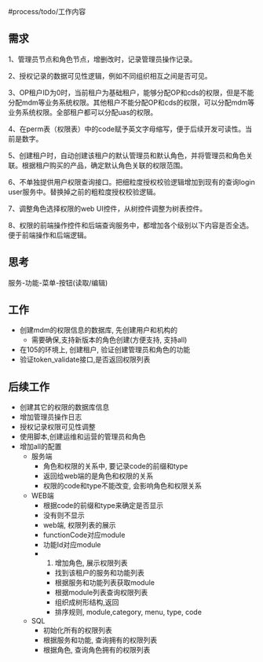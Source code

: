#process/todo/工作内容 

## 需求
1、管理员节点和角色节点，增删改时，记录管理员操作记录。

2、授权记录的数据可见性逻辑，例如不同组织相互之间是否可见。

3、OP租户ID为0时，当前租户为基础租户，能够分配OP和cds的权限，但是不能分配mdm等业务系统权限。其他租户不能分配OP和cds的权限，可以分配mdm等业务系统权限。全部租户都可以分配uas的权限。

4、在perm表（权限表）中的code赋予英文字母缩写，便于后续开发可读性。当前是数字。

5、创建租户时，自动创建该租户的默认管理员和默认角色，并将管理员和角色关联。根据租户购买的产品，确定默认角色关联的权限范围。

6、不单独提供用户权限查询接口。把细粒度授权校验逻辑增加到现有的查询login user服务中。替换掉之前的粗粒度授权校验逻辑。

7、调整角色选择权限的web UI控件，从树控件调整为树表控件。

8、权限的前端操作控件和后端查询服务中，都增加各个级别以下内容是否全选。便于前端操作和后端逻辑。

## 思考
服务-功能-菜单-按钮(读取/编辑)

## 工作
- 创建mdm的权限信息的数据库, 先创建用户和机构的
	- 需要确保,支持新版本的角色创建(方便支持, 支持all)
- 在105的环境上, 创建租户, 验证创建管理员和角色的功能
- 验证token_validate接口,是否返回权限列表

## 后续工作
- 创建其它的权限的数据库信息
- 增加管理员操作日志
- 授权记录权限可见性调整
- 使用脚本,创建运维和运营的管理员和角色
- 增加all的配置
	- 服务端
		- 角色和权限的关系中, 要记录code的前缀和type
		- 返回给web端的是角色和权限的关系
		- 权限的code和type不能改变, 会影响角色和权限关系
	- WEB端
		- 根据code的前缀和type来确定是否显示
		- 没有则不显示
		- web端, 权限列表的展示
		- functionCode对应module
		- 功能Id对应module
		- 1) 增加角色, 展示权限列表
			- 找到该租户的服务和功能列表
			- 根据服务和功能列表获取module
			- 根据module列表查询权限列表
			- 组织成树形结构,返回
			- 排序规则, module,category, menu, type, code
	- SQL
		- 初始化所有的权限列表
		- 根据服务和功能, 查询拥有的权限列表
		- 根据角色, 查询角色拥有的权限列表

